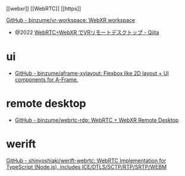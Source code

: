 [[webxr]] [[WebRTC]] [[https]]

[GitHub - binzume/vr-workspace: WebXR workspace](https://github.com/binzume/vr-workspace)
- @2022 [WebRTC+WebXR でVRリモートデスクトップ - Qiita](https://qiita.com/binzume/items/52a4f4be5c316753e1b1)

# ui
- [GitHub - binzume/aframe-xylayout: Flexbox like 2D layout + UI components for A-Frame.](https://github.com/binzume/aframe-xylayout)

# remote desktop
- [GitHub - binzume/webrtc-rdp: WebRTC + WebXR Remote Desktop](https://github.com/binzume/webrtc-rdp)

# werift
[GitHub - shinyoshiaki/werift-webrtc: WebRTC Implementation for TypeScript (Node.js), includes ICE/DTLS/SCTP/RTP/SRTP/WEBM](https://github.com/shinyoshiaki/werift-webrtc)
